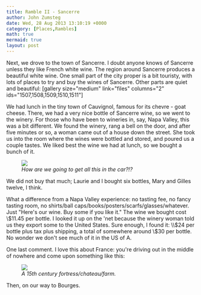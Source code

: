 ```yaml
---
title: Ramble II - Sancerre
author: John Zumsteg
date: Wed, 28 Aug 2013 13:10:19 +0000
category: [Places,Rambles]
math: true
mermaid: true
layout: post
---
```

Next, we drove to the town of Sancerre. I doubt anyone knows of Sancerre unless they like French white wine. The region around Sancerre produces a beautiful white wine. One small part of the city proper is a bit touristy, with lots of places to try and buy the wines of Sancerre. Other parts are quiet and beautiful:
[gallery size="medium" link="files" columns="2" ids="1507,1508,1509,1510,1511"]

We had lunch in the tiny town of Cauvignol, famous for its chevre - goat cheese. There, we had a very nice bottle of Sancerre wine, so we went to the winery. For those who have been to wineries in, say, Napa Valley, this was a bit different. We found the winery, rang a bell on the door, and after five minutes or so, a woman came out of a house down the street. She took us into the room where the wines were bottled and stored, and poured us a couple tastes. We liked best the wine we had at lunch, so we bought a bunch of it.

<figure>
	<img src="{{site.url}}/assets/images/2013/08/DSC03889.jpg"/>
	<figcaption><em>How are we going to get all this in the car?!?</em></figcaption>
</figure>


We did not buy that much; Laurie and I bought six bottles, Mary and Gilles twelve, I think.

What a difference from a Napa Valley experience: no tasting fee, no fancy tasting room, no shirts/ball caps/books/posters/scarfs/glasses/whatever. Just "Here's our wine. Buy some if you like it." The wine we bought cost \\$11.45 per bottle. I looked it up on the 'net because the winery woman told us they export some to the United States. Sure enough, I found it: \\$24 per bottle plus tax plus shipping, a total of somewhere around \\$30 per bottle. No wonder we don't see much of it in the US of A.

One last comment. I love this about France: you're driving out in the middle of nowhere and come upon something like this:

<figure>
	<img src="{{site.url}}/assets/images/2013/08/MG_0153.jpg"/>
	<figcaption><em>A 15th century fortress/chateau/farm.</em></figcaption>
</figure>


Then, on our way to Bourges.
